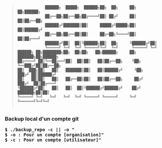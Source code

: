 > ```
>             ██████╗  █████╗  ██████╗██╗  ██╗     ██╗   ██╗██████╗            
>             ██╔══██╗██╔══██╗██╔════╝██║ ██╔╝     ██║   ██║██╔══██╗           
>             ██████╔╝███████║██║     █████╔╝█████╗██║   ██║██████╔╝           
>             ██╔══██╗██╔══██║██║     ██╔═██╗╚════╝██║   ██║██╔═══╝            
>             ██████╔╝██║  ██║╚██████╗██║  ██╗     ╚██████╔╝██║                
>             ╚═════╝ ╚═╝  ╚═╝ ╚═════╝╚═╝  ╚═╝      ╚═════╝ ╚═╝                
>██████╗ ██╗████████╗██╗  ██╗██╗   ██╗██████╗     ██╗      ███████╗██╗██████╗ 
>██╔════╝ ██║╚══██╔══╝██║  ██║██║   ██║██╔══██╗    ╚██╗     ╚══███╔╝██║██╔══██╗
>██║  ███╗██║   ██║   ███████║██║   ██║██████╔╝     ╚██╗      ███╔╝ ██║██████╔╝
>██║   ██║██║   ██║   ██╔══██║██║   ██║██╔══██╗     ██╔╝     ███╔╝  ██║██╔═══╝ 
>╚██████╔╝██║   ██║   ██║  ██║╚██████╔╝██████╔╝    ██╔╝     ███████╗██║██║     
> ╚═════╝ ╚═╝   ╚═╝   ╚═╝  ╚═╝ ╚═════╝ ╚═════╝     ╚═╝      ╚══════╝╚═╝╚═╝     
>                                                                              
>
> ```


<h3> Backup local d'un compte git <h3\>

    $ ./backup_repo -c || -o "
    $ -o : Pour un compte [organisation]"
    $ -c : Pour un compte [utilisateur]"
